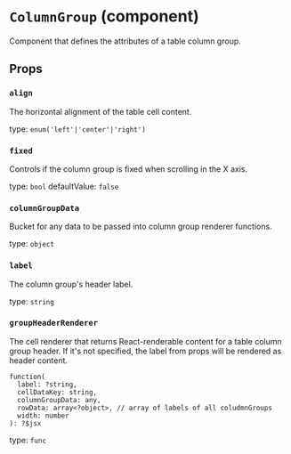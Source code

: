 <!-- File generated from "src/FixedDataTableColumnGroup.react.js" -->
`ColumnGroup` (component)
=========================

Component that defines the attributes of a table column group.

Props
-----

### `align`

The horizontal alignment of the table cell content.

type: `enum('left'|'center'|'right')`


### `fixed`

Controls if the column group is fixed when scrolling in the X axis.

type: `bool`
defaultValue: `false`


### `columnGroupData`

Bucket for any data to be passed into column group renderer functions.

type: `object`


### `label`

The column group's header label.

type: `string`


### `groupHeaderRenderer`

The cell renderer that returns React-renderable content for a table
column group header. If it's not specified, the label from props will
be rendered as header content.
```
function(
  label: ?string,
  cellDataKey: string,
  columnGroupData: any,
  rowData: array<?object>, // array of labels of all coludmnGroups
  width: number
): ?$jsx
```

type: `func`

